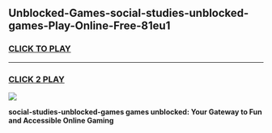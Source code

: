 
## Unblocked-Games-social-studies-unblocked-games-Play-Online-Free-81eu1
<h3>
<a href="https://premium76.site?title=social-studies-unblocked-games&ref=26A">CLICK TO PLAY</a></h3>
<hr>

<h3>
<a href="https://premium76.site?title=social-studies-unblocked-games&ref=26A">CLICK 2 PLAY</a>
  
</h3>

<a href="https://premium76.site?title=social-studies-unblocked-games&ref=26A"><img src="https://clearcache.store/games.png"></a>


**social-studies-unblocked-games games unblocked: Your Gateway to Fun and Accessible Online Gaming**

